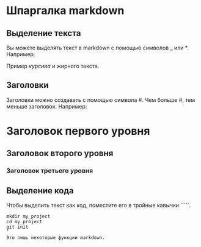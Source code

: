 # Шпаргалка markdown

## Выделение текста

Вы можете выделять текст в markdown с помощью символов _ или *. Например:

Пример _курсива_ и жирного текста.

## Заголовки

Заголовки можно создавать с помощью символа #. Чем больше #, тем меньше заголовок. Например:

# Заголовок первого уровня
## Заголовок второго уровня
### Заголовок третьего уровня

## Выделение кода

Чтобы выделить текст как код, поместите его в тройные кавычки `````. 

```
mkdir my_project
cd my_project
git init
`
Это лишь некоторые функции markdown.
